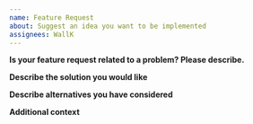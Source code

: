 ```yaml
---
name: Feature Request
about: Suggest an idea you want to be implemented
assignees: WallK
---
```


**Is your feature request related to a problem? Please describe.**

<!--
A clear and concise description of what the problem is.
Ex. I'm always frustrated when [...]
-->

**Describe the solution you would like**

<!-- A clear and concise description of what you want to happen. -->

**Describe alternatives you have considered**

<!-- A clear and concise description of any alternative solutions or features you have considered. -->

**Additional context**

<!-- Add any other context, screenshots or videos about the feature request here. -->
